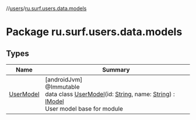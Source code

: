 //[users](../../index.md)/[ru.surf.users.data.models](index.md)

# Package ru.surf.users.data.models

## Types

| Name | Summary |
|---|---|
| [UserModel](-user-model/index.md) | [androidJvm]<br>@Immutable<br>data class [UserModel](-user-model/index.md)(id: [String](https://kotlinlang.org/api/latest/jvm/stdlib/kotlin/-string/index.html), name: [String](https://kotlinlang.org/api/latest/jvm/stdlib/kotlin/-string/index.html)) : [IModel](../../../../modules/core/core/ru.surf.core.interfaces/-i-model/index.md)<br>User model base for module |
